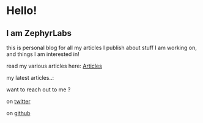 <audio autoplay loop>
  <source src="/music/lush.mp3" type="audio/mpeg">
</audio>

# Hello!  
## I am ZephyrLabs
this is personal blog for all my articles I publish about stuff I am working on, and things I am interested in!

read my various articles here: [Articles](https://zephyrlabs.github.io/articles/)

my latest articles..: <tbd>
  
  
want to reach out to me  ?

on [twitter](https://twitter.com/SravanSenthiln1/)

on [github](https://github.com/ZephyrLabs/)
